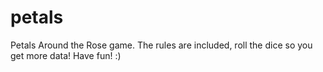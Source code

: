 # petals
Petals Around the Rose game. The rules are included, roll the dice so you get more data! Have fun! :)
